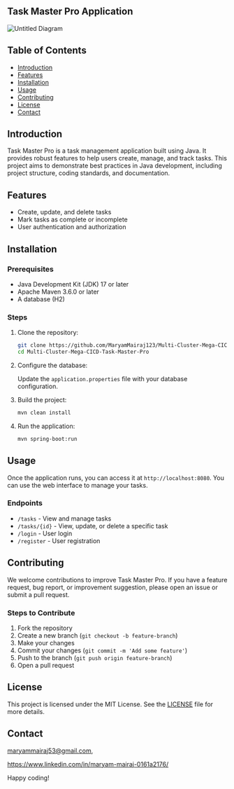 
## Task Master Pro Application

![Untitled Diagram](https://github.com/user-attachments/assets/ab786e84-2911-41c6-b657-035cf37ffdc7)


## Table of Contents
- [Introduction](#introduction)
- [Features](#features)
- [Installation](#installation)
- [Usage](#usage)
- [Contributing](#contributing)
- [License](#license)
- [Contact](#contact)

## Introduction

Task Master Pro is a task management application built using Java. It provides robust features to help users create, manage, and track tasks. This project aims to demonstrate best practices in Java development, including project structure, coding standards, and documentation.

## Features

- Create, update, and delete tasks
- Mark tasks as complete or incomplete
- User authentication and authorization

## Installation

### Prerequisites

- Java Development Kit (JDK) 17 or later
- Apache Maven 3.6.0 or later
- A database (H2)

### Steps

1. Clone the repository:

    ```sh
    git clone https://github.com/MaryamMairaj123/Multi-Cluster-Mega-CICD-Task-Master-Pro.git
    cd Multi-Cluster-Mega-CICD-Task-Master-Pro
    ```

2. Configure the database:

    Update the `application.properties` file with your database configuration.

3. Build the project:

    ```sh
    mvn clean install
    ```

4. Run the application:

    ```sh
    mvn spring-boot:run
    ```

## Usage

Once the application runs, you can access it at `http://localhost:8080`. You can use the web interface to manage your tasks.

### Endpoints

- `/tasks` - View and manage tasks
- `/tasks/{id}` - View, update, or delete a specific task
- `/login` - User login
- `/register` - User registration

## Contributing

We welcome contributions to improve Task Master Pro. If you have a feature request, bug report, or improvement suggestion, please open an issue or submit a pull request.

### Steps to Contribute

1. Fork the repository
2. Create a new branch (`git checkout -b feature-branch`)
3. Make your changes
4. Commit your changes (`git commit -m 'Add some feature'`)
5. Push to the branch (`git push origin feature-branch`)
6. Open a pull request

## License

This project is licensed under the MIT License. See the [LICENSE](LICENSE) file for more details.

## Contact

maryammairaj53@gmail.com, 

https://www.linkedin.com/in/maryam-mairaj-0161a2176/ 

Happy coding!
